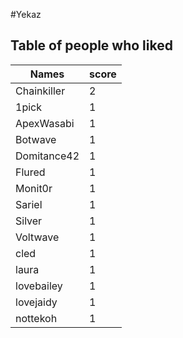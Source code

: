#Yekaz
## Table of people who liked
Names | score
--- | ---
Chainkiller | 2
1pick | 1
ApexWasabi | 1
Botwave | 1
Domitance42 | 1
Flured | 1
Monit0r | 1
Sariel | 1
Silver | 1
Voltwave | 1
cled | 1
laura | 1
lovebailey | 1
lovejaidy | 1
nottekoh | 1
